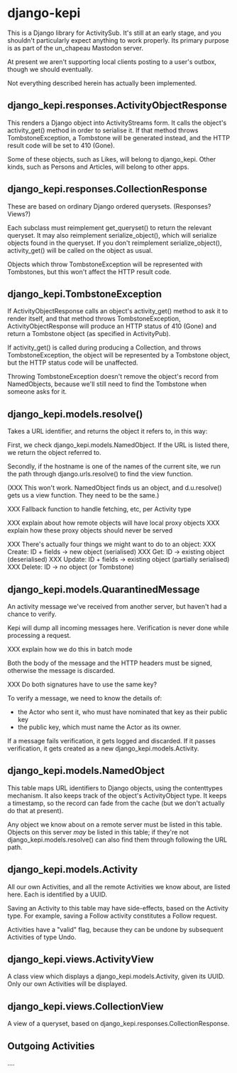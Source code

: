 django-kepi
===========

This is a Django library for ActivitySub. It's still at an
early stage, and you shouldn't particularly expect anything
to work properly. Its primary purpose is as part of the
un_chapeau Mastodon server.

At present we aren't supporting local clients posting to a
user's outbox, though we should eventually.

Not everything described herein has actually been implemented.

django_kepi.responses.ActivityObjectResponse
--------------------------------------------
This renders a Django object into ActivityStreams form.
It calls the object's activity_get() method in order to
serialise it. If that method throws TombstoneException,
a Tombstone will be generated instead, and the HTTP
result code will be set to 410 (Gone).

Some of these objects, such as Likes, will belong to django_kepi.
Other kinds, such as Persons and Articles, will belong to other apps.

django_kepi.responses.CollectionResponse
----------------------------------------
These are based on ordinary Django ordered querysets.
(Responses? Views?)

Each subclass must reimplement get_queryset() to return
the relevant queryset. It may also reimplement serialize_object(),
which will serialize objects found in the queryset. If
you don't reimplement serialize_object(), activity_get() will
be called on the object as usual.

Objects which throw TombstoneException will be represented
with Tombstones, but this won't affect the HTTP result code.

django_kepi.TombstoneException
------------------------------
If ActivityObjectResponse calls an object's activity_get() method to ask it
to render itself, and that method throws TombstoneException,
ActivityObjectResponse will produce an HTTP status of 410 (Gone)
and return a Tombstone object (as specified in ActivityPub).

If activity_get() is called during producing a Collection,
and throws TombstoneException, the object will be represented
by a Tombstone object, but the HTTP status code will be unaffected.

Throwing TombstoneException doesn't remove the object's record from
NamedObjects, because we'll still need to find the Tombstone when
someone asks for it.

django_kepi.models.resolve()
----------------------------
Takes a URL identifier, and returns the object it refers to,
in this way:

First, we check django_kepi.models.NamedObject. If the URL is
listed there, we return the object referred to.

Secondly, if the hostname is one of the names of the current site,
we run the path through django.urls.resolve() to find the view function.

(XXX This won't work. NamedObject finds us an object, and
d.u.resolve() gets us a view function. They need to be the same.)

XXX Fallback function to handle fetching, etc, per Activity type

XXX explain about how remote objects will have local proxy objects
XXX explain how these proxy objects should never be served

XXX There's actually four things we might want to do to an object:
XXX  Create: ID + fields -> new object (serialised)
XXX  Get: ID -> existing object (deserialised)
XXX  Update: ID + fields -> existing object (partially serialised)
XXX  Delete: ID -> no object (or Tombstone)

django_kepi.models.QuarantinedMessage
-------------------------------------
An activity message we've received from another server, but
haven't had a chance to verify.

Kepi will dump all incoming messages here. Verification is
never done while processing a request.

XXX explain how we do this in batch mode

Both the body of the message and the HTTP headers must be signed,
otherwise the message is discarded.

XXX Do both signatures have to use the same key?

To verify a message, we need to know the details of:
 - the Actor who sent it, who must have nominated that key as
    their public key
 - the public key, which must name the Actor as its owner.

If a message fails verification, it gets logged and discarded.
If it passes verification, it gets created as a new
django_kepi.models.Activity.

django_kepi.models.NamedObject
------------------------------
This table maps URL identifiers to Django objects,
using the contenttypes mechanism.
It also keeps track of the object's ActivityObject type.
It keeps a timestamp, so the record can fade from the cache
(but we don't actually do that at present).

Any object we know about on a remote server must be listed in
this table. Objects on this server *may* be listed
in this table; if they're not django_kepi.models.resolve()
can also find them through following the URL path.

django_kepi.models.Activity
---------------------------
All our own Activities, and all the remote Activities we know about,
are listed here. Each is identified by a UUID.

Saving an Activity to this table may have side-effects, based
on the Activity type. For example, saving a Follow activity
constitutes a Follow request.

Activities have a "valid" flag, because they can be undone
by subsequent Activities of type Undo.

django_kepi.views.ActivityView
------------------------------
A class view which displays a django_kepi.models.Activity,
given its UUID. Only our own Activities will be displayed.

django_kepi.views.CollectionView
--------------------------------
A view of a queryset, based on django_kepi.responses.CollectionResponse.

Outgoing Activities
-------------------
....
